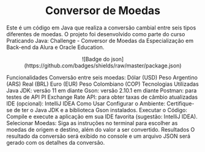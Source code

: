 <h1 align="center">Conversor de Moedas</h1>
Este é um código em Java que realiza a conversão cambial entre seis tipos diferentes de moedas. O projeto foi desenvolvido como parte do curso Praticando Java: Challenge - Conversor de Moedas da Especialização em Back-end da Alura e Oracle Education.
<p align="center">
![Badge do json](https://github.com/badges/shields/raw/master/package.json)
</p>

Funcionalidades
Conversão entre seis moedas:
Dólar (USD)
Peso Argentino (ARS)
Real (BRL)
Euro (EUR)
Peso Colombiano (COP)
Tecnologias Utilizadas
Java JDK: versão 11 em diante
Gson: versão 2.10.1 em diante
Postman: para testes de API
PI Exchange Rate API: para obter taxas de câmbio atualizadas
IDE (opcional): IntelliJ IDEA
Como Usar
Configurar o Ambiente: Certifique-se de ter o Java JDK e a biblioteca Gson instalados.
Executar o Código: Compile e execute a aplicação em sua IDE favorita (sugestão: IntelliJ IDEA).
Selecionar Moedas: Siga as instruções no terminal para escolher as moedas de origem e destino, além do valor a ser convertido.
Resultados
O resultado da conversão será exibido no console e um arquivo JSON será gerado com os detalhes da conversão.

